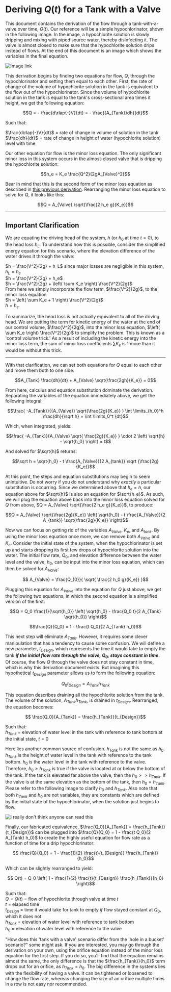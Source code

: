 # Deriving $Q(t)$ for a Tank with a Valve

This document contains the derivation of the flow through a tank-with-a-valve over time, $Q(t)$. Our reference will be a simple hypochlorinator, shown in the following image. In the image, a hypochlorite solution is slowly dripping and mixing with piped source water, thereby disinfecting it. The valve is almost closed to make sure that the hypochlorite solution drips instead of flows. At the end of this document is an image which shows the variables in the final equation.

![Image link](https://github.com/AguaClara/CEE4540_Master/blob/master/Summary%20Sheets/Images/drip_hypochlorinator.jpg?raw=true)

This derivation begins by finding two equations for flow, $Q$, through the hypochlorinator and setting them equal to each other. First, the rate of change of the volume of hypochlorite solution in the tank is equivalent to the flow out of the hypochlorinator. Since the volume of hypochlorite solution in the tank is equal to the tank's cross-sectional area times it height, we get the following equation:

$$Q =  - \frac{d\rlap{-}V}{dt} = - \frac{{A_{Tank}}dh}{dt}$$

Such that:  

$\frac{d\rlap{-}V}{dt}$ = rate of change in volume of solution in the tank  
$\frac{dh}{dt}$ = rate of change in height of water (hypochlorite solution) level with time  

Our other equation for flow is the minor loss equation. The only significant minor loss in this system occurs in the almost-closed valve that is dripping the hypochlorite solution:

$$h_e = K_e \frac{Q^2}{2gA_{Valve}^2}$$

Bear in mind that this is the second form of the minor loss equation as described in [this previous derivation](https://github.com/AguaClara/CEE4540_DC/blob/master/AguaClara%20Water%20Treatment%20Plant%20Design/Summary%20Sheets/Derivation_minor_loss_equation.md "Minor loss equation derivation"). Rearranging the minor loss equation to solve for $Q$, it looks like this:

$$Q = A_{Valve} \sqrt{\frac{2 h_e g}{K_e}}$$  

***
## Important Clarification
We are equating the driving head of the system, $h$ (or $h_0$ at time $t=0$), to the head loss $h_L$. To understand how this is possible, consider the simplified energy equation for this scenario, where the elevation difference of the water drives it through the valve:

$h = \frac{V^2}{2g} + h_L$  since major losses are negligible in this system, $h_L = h_e$  
$h = \frac{V^2}{2g} + h_e$  
$h = \frac{V^2}{2g} + \left( \sum K_e \right) \frac{V^2}{2g}$  
From here we simply incorporate the flow term, $\frac{V^2}{2g}$, to the minor loss equation  
$h = \left( \sum K_e + 1 \right) \frac{V^2}{2g}$  
$h = h_e$   

To summarize, the head loss is not actually equivalent to all of the driving head. We are putting the term for kinetic energy of the water at the end of our control volume, $\frac{V^2}{2g}$, into the minor loss equation, $\left( \sum K_e \right) \frac{V^2}{2g}$ to simplify the problem. This is known as a 'control volume trick.' As a result of including the kinetic energy into the minor loss term, the sum of minor loss coefficients $\sum K_e$ is 1 more than it would be without this trick.


***

With that clarification, we can set both equations for $Q$ equal to each other and move them both to one side:

$$A_{Tank} \frac{dh}{dt} + A_{Valve} \sqrt{\frac{2gh}{K_e}} = 0$$


From here, calculus and equation substitution dominate the derivation. Separating the variables of the equation immediately above, we get the following integral:

$$\frac{ -A_{Tank}}{{A_{Valve}} \sqrt{\frac{2g}{K_e}} }   \int \limits_{h_0}^h \frac{dh}{\sqrt h} = \int \limits_0^t {dt}$$

Which, when integrated, yields:

$$\frac{ -A_{Tank}}{A_{Valve} \sqrt{ \frac{2g}{K_e}} } \cdot 2 \left( \sqrt{h} - \sqrt{h_0} \right) = t$$

And solved for $\sqrt{h}$ returns:

$$\sqrt h  = \sqrt{h_0} - t \frac{A_{Valve}}{2 A_{tank}} \sqrt {\frac{2g}{K_e}}$$

At this point, the steps and equation substitutions may begin to seem unintuitive. Do not worry if you do not understand why _exactly_ a particular substitution is occurring. Since we determined above that $h_e = h$, our equation above for $\sqrt{h}$ is also an equation for $\sqrt{h_e}$. As such, we will plug the equation above back into the minor loss equation solved for $Q$ from above, $Q = A_{Valve} \sqrt{\frac{2 h_e g}{K_e}}$, to produce:

$$Q = A_{Valve} \sqrt{\frac{2g}{K_e}} \left( \sqrt{h_0}  - t \frac{A_{Valve}}{2 A_{tank}} \sqrt{\frac{2g}{K_e}} \right)$$

Now we can focus on getting rid of the variables $A_{Valve}$, $K_e$, and $A_{tank}$. By using the minor loss equation once more, we can remove both $A_{Valve}$ and $K_e$. Consider the initial state of the system, when the hypochlorinator is set up and starts dropping its first few drops of hypochlorite solution into the water. The initial flow rate, $Q_0$, and elevation difference between the water level and the valve, $h_0$, can be input into the minor loss equation, which can then be solved for $A_{Valve}$:

$$ A_{Valve} = \frac{Q_{0}}{ \sqrt{ \frac{2 h_0 g}{K_e}} }$$

Plugging this equation for $A_{Valve}$ into the equation for $Q$ just above, we get the following two equations, in which the second equation is a simplified version of the first:

$$Q = Q_0 \frac{1}{\sqrt{h_0}} \left( \sqrt{h_0} - \frac{Q_0 t}{2 A_{Tank} \sqrt{h_0}} \right)$$

$$\frac{Q}{Q_0} = 1 - \frac{t Q_0}{2 A_{Tank} h_0}$$

This next step will eliminate $A_{Tank}$. However, it requires some clever manipulation that has a tendency to cause some confusion. We will define a new parameter, $t_{Design}$, which represents the time it would take to empty the tank _**if the initial flow rate through the valve, $Q_0$, stays constant in time**_. Of course, the flow $Q$ through the valve does not stay constant in time, which is why this derivation document exists. But imagining this hypothetical $t_{Design}$ parameter allows us to form the following equation:

$$ Q_0 t_{Design} = A_{Tank} h_{Tank}$$

This equation describes draining all the hypochlorite solution from the tank. The volume of the solution, $A_{Tank} h_{Tank}$, is drained in $t_{Design}$. Rearranged, the equation becomes:

$$ \frac{Q_0}{A_{Tank}} = \frac{h_{Tank}}{t_{Design}}$$

Such that:  
$h_{Tank}$ = elevation of water level in the tank with reference to tank bottom at the initial state, $t = 0$

Here lies another common source of confusion. $h_{Tank}$ is not the same as $h_{0}$. $h_{Tank}$ is the height of water level in the tank with reference to the tank bottom. $h_{0}$ is the water level in the tank with reference to the valve. Therefore, $h_{0} \geq h_{Tank}$ is true if the valve is located at or below the bottom of the tank. If the tank is elevated far above the valve, then the $h_{0} > > h_{Tank}$. If the valve is at the same elevation as the bottom of the tank, then $h_{0} = h_{Tank}$. Please refer to the following image to clarify $h_{0}$ and $h_{Tank}$. Also note that both $h_{Tank}$ and $h_{0}$ are not variables, they are constants which are defined by the initial state of the hypochlorinator, when the solution just begins to flow.

![I really don't think anyone can read this](https://github.com/AguaClara/CEE4540_Master/blob/master/Summary%20Sheets/Images/hypochlorinator_variable_explanation.jpg?raw=true)

Finally, our fabricated equivalence, $\frac{Q_0}{A_{Tank}} = \frac{h_{Tank}}{t_{Design}}$ can be plugged into $\frac{Q}{Q_0} = 1 - \frac{t Q_0}{2 A_{Tank} h_0}$ to create the highly useful equation for flow rate as a function of time for a drip hypochlorinator:

$$ \frac{Q}{Q_0} = 1 - \frac{1}{2} \frac{t}{t_{Design}} \frac{h_{Tank}}{h_0}$$

Which can be slightly rearranged to yield:

$$ Q(t) = Q_0 \left( 1 - \frac{1}{2} \frac{t}{t_{Design}} \frac{h_{Tank}}{h_0} \right)$$

Such that:  
$Q = Q(t)$ = flow of hypochlorite through valve at time $t$  
$t$ = elapsed time  
$t_{Design}$ = time it would take for tank to empty *if* flow stayed constant at $Q_0$, which it does not  
$h_{Tank}$ = elevation of water level with reference to tank bottom  
$h_0$ = elevation of water level with reference to the valve  

"How does this 'tank with a valve' scenario differ from the 'hole in a bucket' scenario?" some might ask. If you are interested, you may go through the derivation on your own, using the orifice equation instead of the minor loss equation for the first step. If you do so, you'll find that the equation remains almost the same, the only difference is that the $\frac{h_{Tank}}{h_0}$ term drops out for an orifice, as $h_{Tank} = h_0$. The big difference in the systems lies with the flexibility of having a valve. It can be tightened or loosened to change the flow rate, whereas changing the size of an orifice multiple times in a row is not easy nor recommended.
